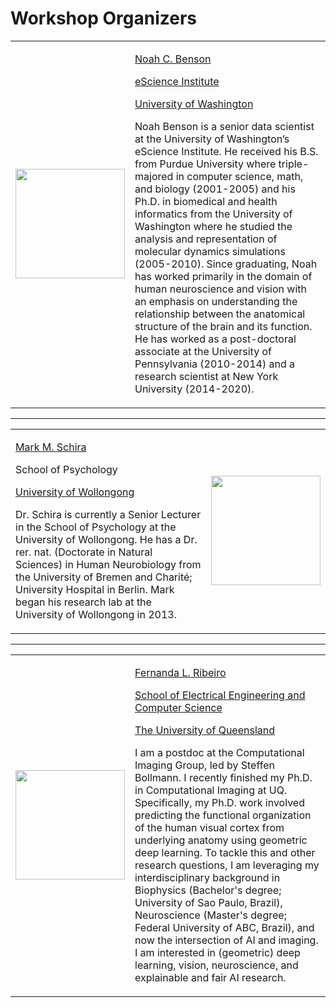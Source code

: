 # Workshop Organizers

<div>
  <table style="width:100%">
    <tr>
      <td class="speaker-image-left">
        <img src="{{site.baseurl}}/images/nbenson.png" width="175"/>
        </td>
      <td class="speaker-bio">
        <p class="hbio"><a href="https://nben.net/">Noah C. Benson</a></p>
        <p class="hbio"><a href="https://escience.washington.edu/">eScience Institute</a></p>
        <p class="hbio"><a href="https://www.washington.edu/">University of Washington</a></p>
        <p><a href="https://github.com/noahbenson"><i class="svg-icon github"></i></a>
           <a href="mailto:nben@uw.edu"><i class="svg-icon email"></i></a>
           </p>
        <p>Noah Benson is a senior data scientist at the University of
        Washington’s eScience Institute. He received his B.S. from Purdue
        University where triple-majored in computer science, math, and biology
        (2001-2005) and his Ph.D. in biomedical and health informatics from the
        University of Washington where he studied the analysis and
        representation of molecular dynamics simulations (2005-2010). Since
        graduating, Noah has worked primarily in the domain of human
        neuroscience and vision with an emphasis on understanding the
        relationship between the anatomical structure of the brain and its
        function. He has worked as a post-doctoral associate at the University
        of Pennsylvania (2010-2014) and a research scientist at New York
        University (2014-2020).</p>
        </td></tr></table></div>

---

<div>
  <table style="width:100%">
    <tr>
      <td class="speaker-bio">
        <p class="hbio"><a href="https://schiralab.com/">Mark M. Schira</a></p>
        <p class="hbio">School of Psychology</p>
        <p class="hbio"><a href="https://www.uow.edu.au/">University of Wollongong</a></p>
        <p><a href="https://github.com/mschira"><i class="svg-icon github"></i></a>
           <a href="mailto:mark.schira@gmail.com"><i class="svg-icon email"></i></a>
           </p>
        <p>Dr. Schira is currently a Senior Lecturer in the School of Psychology at
        the University of Wollongong. He has a Dr. rer. nat. (Doctorate in
        Natural Sciences) in Human Neurobiology from the University of Bremen
        and Charit&eacute;; University Hospital in Berlin. Mark began his research lab
        at the University of Wollongong in 2013.</p>
        </td>
      <td class="speaker-image-right">
        <img src="{{site.baseurl}}/images/mschira.png" width="175"/>
        </td></tr></table></div>

---

<div>
  <table style="width:100%">
    <tr>
      <td class="speaker-image-left">
        <img src="{{site.baseurl}}/images/fribeiro.png" width="175"/>
        </td>
      <td class="speaker-bio">
        <p class="hbio"><a href="https://felenitaribeiro.github.io/">Fernanda L. Ribeiro</a></p>
        <p class="hbio"><a href="https://eecs.uq.edu.au/">School of Electrical Engineering and Computer Science</a></p>
        <p class="hbio"><a href="https://www.uq.edu.au/">The University of Queensland</a></p>
        <p><a href="https://github.com/felenitaribeiro"><i class="svg-icon github"></i></a>
           <a href="mailto:fernanda.ribeiro@uq.edu.au"><i class="svg-icon email"></i></a>
           </p>
        <p>I am a postdoc at the Computational Imaging Group, led by Steffen
        Bollmann. I recently finished my Ph.D. in Computational Imaging at UQ.
        Specifically, my Ph.D. work involved predicting the functional
        organization of the human visual cortex from underlying anatomy using
        geometric deep learning. To tackle this and other research questions, I
        am leveraging my interdisciplinary background in Biophysics (Bachelor's
        degree; University of Sao Paulo, Brazil), Neuroscience (Master's degree;
        Federal University of ABC, Brazil), and now the intersection of AI and
        imaging. I am interested in (geometric) deep learning, vision,
        neuroscience, and explainable and fair AI research.</p>
        </td></tr></table></div>
